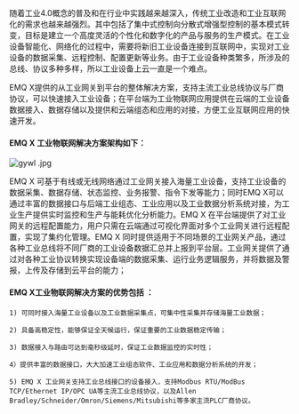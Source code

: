 随着工业4.0概念的普及和在行业中实践越来越深入，传统工业改造和工业互联网化的需求也越来越强烈。其中包括了集中式控制向分散式增强型控制的基本模式转变，目标是建立一个高度灵活的个性化和数字化的产品与服务的生产模式。在工业设备智能化、网络化的过程中，需要将新旧工业设备连接到互联网中，实现对工业设备的数据采集、远程控制、配置更新等业务。由于工业设备种类繁多，所涉及的总线、协议多种多样，所以工业设备上云一直是一个难点。

EMQ X提供的从工业网关到平台的整体解决方案，支持主流工业总线协议与厂商协议，可以快速接入工业设备；在平台端为工业物联网应用提供在云端的工业设备数据接入、数据存储以及提供和云端组态和应用的对接，方便工业互联网应用的快速开发。

#### EMQ X 工业物联网解决方案架构如下：
![gywl .jpg](https://static.emqx.net/images/93725c35a022278a5b982a2293699f2b.jpg)

EMQ X 可基于有线或无线网络通过工业网关接入海量工业设备，支持工业设备的数据采集、数据存储、状态监控、业务报警、指令下发等能力；同时EMQ X可以通过丰富的数据接口与后端工业组态、工业应用以及工业数据分析系统对接，为工业生产提供实时监控和生产与能耗优化分析能力。EMQ X 在平台端提供了对工业网关的远程配置能力，用户只需在云端通过可视化界面对多个工业网关进行远程配置，实现了集约化管理。EMQ X 同时提供适用于不同场景的工业网关产品，通过各种工业总线将不同厂商的工业设备数据汇总并上报到平台层。工业网关提供了通过对各种工业协议转换实现设备端的数据采集、运行业务逻辑服务，并将数据及警报，上传及存储到云平台的能力；

#### EMQ X工业物联网解决方案的优势包括 ：

```
1) 可同时接入海量工业设备以及工业数据采集点，可集中性采集并存储海量工业数据；

2) 具备高稳定性，能够保证全天候运行，保证重要的工业数据稳定传输；

3) 数据接入与路由可达到毫秒级延时，保证工业数据监控的实时性；

4）提供丰富的数据接口，大大加速工业组态软件、工业应用和数据分析系统的开发；

5) EMQ X 工业网关支持工业总线接口的设备接入，支持Modbus RTU/ModBus TCP/Ethernet IP/OPC UA等主流工业总线协议，以及Allen Bradley/Schneider/Omron/Siemens/Mitsubishi等多家主流PLC厂商协议。
```
